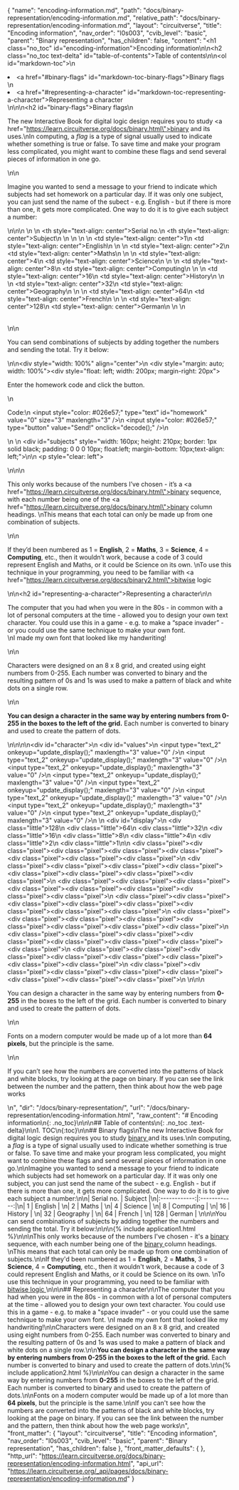 {
  "name": "encoding-information.md",
  "path": "docs/binary-representation/encoding-information.md",
  "relative_path": "docs/binary-representation/encoding-information.md",
  "layout": "circuitverse",
  "title": "Encoding information",
  "nav_order": "l0s003",
  "cvib_level": "basic",
  "parent": "Binary representation",
  "has_children": false,
  "content": "<h1 class=\"no_toc\" id=\"encoding-information\">Encoding information</h1>\n\n<h2 class=\"no_toc text-delta\" id=\"table-of-contents\">Table of contents</h2>\n\n<ol id=\"markdown-toc\">\n  <li><a href=\"#binary-flags\" id=\"markdown-toc-binary-flags\">Binary flags</a></li>\n  <li><a href=\"#representing-a-character\" id=\"markdown-toc-representing-a-character\">Representing a character</a></li>\n</ol>\n\n<h2 id=\"binary-flags\">Binary flags</h2>\n<p>The new Interactive Book  for digital logic design requires you to study <a href=\"https://learn.circuitverse.org/docs/binary.html\">binary </a> and its uses.\nIn computing, a <em>flag</em> is a type of signal usually used to indicate whether something is true or false. To save time and make your program less complicated, you might want to combine these flags and send several pieces of information in one go.</p>\n\n<p>Imagine you wanted to send a message to your friend to indicate which subjects had set homework on a particular day. If it was only one subject, you can just send the name of the subect - e.g. English - but if there is more than one, it gets more complicated. One way to do it is to give each subject a number:</p>\n\n<table>\n  <thead>\n    <tr>\n      <th style=\"text-align: center\">Serial no.</th>\n      <th style=\"text-align: center\">Subject</th>\n    </tr>\n  </thead>\n  <tbody>\n    <tr>\n      <td style=\"text-align: center\">1</td>\n      <td style=\"text-align: center\">English</td>\n    </tr>\n    <tr>\n      <td style=\"text-align: center\">2</td>\n      <td style=\"text-align: center\">Maths</td>\n    </tr>\n    <tr>\n      <td style=\"text-align: center\">4</td>\n      <td style=\"text-align: center\">Science</td>\n    </tr>\n    <tr>\n      <td style=\"text-align: center\">8</td>\n      <td style=\"text-align: center\">Computing</td>\n    </tr>\n    <tr>\n      <td style=\"text-align: center\">16</td>\n      <td style=\"text-align: center\">History</td>\n    </tr>\n    <tr>\n      <td style=\"text-align: center\">32</td>\n      <td style=\"text-align: center\">Geography</td>\n    </tr>\n    <tr>\n      <td style=\"text-align: center\">64</td>\n      <td style=\"text-align: center\">French</td>\n    </tr>\n    <tr>\n      <td style=\"text-align: center\">128</td>\n      <td style=\"text-align: center\">German</td>\n    </tr>\n  </tbody>\n</table>\n\n<p>You can send combinations of subjects by adding together the numbers and sending the total. Try it below:</p>\n\n<div style=\"width: 100%\" align=\"center\">\n    <div style=\"margin: auto; width: 100%\"><div style=\"float: left; width: 200px; margin-right: 20px\"><p>Enter the homework code and click the button.</p>\n        <p>Code:\n            <input style=\"color: #026e57;\" type=\"text\" id=\"homework\" value=\"0\" size=\"3\" maxlength=\"3\" />\n            <input style=\"color: #026e57;\" type=\"button\" value=\"Send!\" onclick=\"decode();\" />\n        </p>\n    </div>\n        <div id=\"subjects\" style=\"width: 160px; height: 210px; border: 1px solid black; padding: 0 0 0 10px; float:left; margin-bottom: 10px;text-align: left;\"></div></div>\n\n    <p style=\"clear: left\"></p>\n</div>\n\n<p>This only works because of the numbers I’ve chosen - it’s a <a href=\"https://learn.circuitverse.org/docs/binary.html\">binary </a> sequence, with each number being one of the <a href=\"https://learn.circuitverse.org/docs/binary.html\">binary </a>column headings. \nThis means that each total can only be made up from one combination of subjects.</p>\n\n<p>If they’d been numbered as 1 = <strong>English</strong>, 2 = <strong>Maths</strong>, 3 = <strong>Science</strong>, 4 = <strong>Computing</strong>, etc., then it wouldn’t work, because a code of 3 could represent English and Maths, or it could be Science on its own. \nTo use this technique in your programming, you need to be familiar with <a href=\"https://learn.circuitverse.org/docs/binary2.html\">bitwise logic </a></p>\n\n<h2 id=\"representing-a-character\">Representing a character</h2>\n\n<p>The computer that you had when you were in the 80s - in common with a lot of personal computers at the time - allowed you to design your own text character.  You could use this in a game - e.g. to make a “space invader” - or you could use the same technique to make your own font.<br />\nI made my own font that looked like my handwriting!</p>\n\n<p>Characters were designed on an 8 x 8 grid, and created using eight numbers from 0-255.  Each number was converted to binary and the resulting pattern of 0s and 1s was used to make a pattern of black and white dots on a single row.</p>\n\n<p><strong>You can design a character in the same way by entering numbers from 0-255 in the boxes to the left of the grid.</strong>  Each number is converted to binary and used to create the pattern of dots.</p>\n\n<style>\n    #values\t\t\t{width: 40px; display: inline-block; vertical-align: top; float: left; margin: 15px 0px 10px 10px}\n    #values input\t{width: 40px; font-size: 16px; margin: 0px 0px 1px 0px; height: 27px; text-align: right}\n    #display\t\t{display: inline-block; width: 240px; vertical-align: top; margin: 0px 20px 10px 0px; float: left}\n    #character\t\t{display: inline-block; width: 310px; float: left}\n    .little\t\t\t{width: 30px; height: 15px; margin: 0px; display: run-in; float:left; font-size: 10px; text-align: center}\n    .pixel\t\t\t{width: 28px; height: 28px; margin: 0px; display: run-in; float:left; border: 1px solid lightgray; background-color: #F0F0F0}\n</style>\n\n<div id=\"character\">\n    <div id=\"values\">\n        <input type=\"text_2\" onkeyup=\"update_display();\" maxlength=\"3\" value=\"0\" />\n        <input type=\"text_2\" onkeyup=\"update_display();\" maxlength=\"3\" value=\"0\" />\n        <input type=\"text_2\" onkeyup=\"update_display();\" maxlength=\"3\" value=\"0\" />\n        <input type=\"text_2\" onkeyup=\"update_display();\" maxlength=\"3\" value=\"0\" />\n        <input type=\"text_2\" onkeyup=\"update_display();\" maxlength=\"3\" value=\"0\" />\n        <input type=\"text_2\" onkeyup=\"update_display();\" maxlength=\"3\" value=\"0\" />\n        <input type=\"text_2\" onkeyup=\"update_display();\" maxlength=\"3\" value=\"0\" />\n        <input type=\"text_2\" onkeyup=\"update_display();\" maxlength=\"3\" value=\"0\" />\n    </div>\n    <div id=\"display\">\n        <div class=\"little\">128</div>\n        <div class=\"little\">64</div>\n        <div class=\"little\">32</div>\n        <div class=\"little\">16</div>\n        <div class=\"little\">8</div>\n        <div class=\"little\">4</div>\n        <div class=\"little\">2</div>\n        <div class=\"little\">1</div>\n\n        <div class=\"pixel\"></div><div class=\"pixel\"></div><div class=\"pixel\"></div><div class=\"pixel\"></div><div class=\"pixel\"></div><div class=\"pixel\"></div><div class=\"pixel\"></div><div class=\"pixel\"></div>\n        <div class=\"pixel\"></div><div class=\"pixel\"></div><div class=\"pixel\"></div><div class=\"pixel\"></div><div class=\"pixel\"></div><div class=\"pixel\"></div><div class=\"pixel\"></div><div class=\"pixel\"></div>\n        <div class=\"pixel\"></div><div class=\"pixel\"></div><div class=\"pixel\"></div><div class=\"pixel\"></div><div class=\"pixel\"></div><div class=\"pixel\"></div><div class=\"pixel\"></div><div class=\"pixel\"></div>\n        <div class=\"pixel\"></div><div class=\"pixel\"></div><div class=\"pixel\"></div><div class=\"pixel\"></div><div class=\"pixel\"></div><div class=\"pixel\"></div><div class=\"pixel\"></div><div class=\"pixel\"></div>\n        <div class=\"pixel\"></div><div class=\"pixel\"></div><div class=\"pixel\"></div><div class=\"pixel\"></div><div class=\"pixel\"></div><div class=\"pixel\"></div><div class=\"pixel\"></div><div class=\"pixel\"></div>\n        <div class=\"pixel\"></div><div class=\"pixel\"></div><div class=\"pixel\"></div><div class=\"pixel\"></div><div class=\"pixel\"></div><div class=\"pixel\"></div><div class=\"pixel\"></div><div class=\"pixel\"></div>\n        <div class=\"pixel\"></div><div class=\"pixel\"></div><div class=\"pixel\"></div><div class=\"pixel\"></div><div class=\"pixel\"></div><div class=\"pixel\"></div><div class=\"pixel\"></div><div class=\"pixel\"></div>\n        <div class=\"pixel\"></div><div class=\"pixel\"></div><div class=\"pixel\"></div><div class=\"pixel\"></div><div class=\"pixel\"></div><div class=\"pixel\"></div><div class=\"pixel\"></div><div class=\"pixel\"></div>\n    </div>\n</div>\n\n<p>You can design a character in the same way by entering numbers from <strong>0-255</strong> in the boxes to the left of the grid.  Each number is converted to binary and used to create the pattern of dots.</p>\n\n<p>Fonts on a modern computer would be made up of a lot more than <strong>64 pixels</strong>, but the principle is the same.</p>\n\n<p>If you can’t see how the numbers are converted into the patterns of black and white blocks, try looking at the page on binary.  If you can see the link between the number and the pattern, then think about how the web page works</p>\n",
  "dir": "/docs/binary-representation/",
  "url": "/docs/binary-representation/encoding-information.html",
  "raw_content": "# Encoding information\n{: .no_toc}\n\n\n## Table of contents\n{: .no_toc .text-delta}\n\n1. TOC\n{:toc}\n\n## Binary flags\nThe new Interactive Book  for digital logic design requires you to study [binary ](https://learn.circuitverse.org/docs/binary.html) and its uses.\nIn computing, a <em>flag</em> is a type of signal usually used to indicate whether something is true or false. To save time and make your program less complicated, you might want to combine these flags and send several pieces of information in one go.\n\nImagine you wanted to send a message to your friend to indicate which subjects had set homework on a particular day. If it was only one subject, you can just send the name of the subect - e.g. English - but if there is more than one, it gets more complicated. One way to do it is to give each subject a number:\n\n| Serial no.      | Subject     |\n|:------------:|:------------:|\n| 1            |     English        | \n| 2            |       Maths      | \n| 4            |      Science       | \n| 8            |         Computing    | \n| 16            |       History     | \n| 32           |      Geography       | \n| 64           |        French     | \n| 128          |       German      | \n\n\nYou can send combinations of subjects by adding together the numbers and sending the total. Try it below:\n\n\n{% include application1.html %}\n\n\nThis only works because of the numbers I've chosen - it's a [binary ](https://learn.circuitverse.org/docs/binary.html) sequence, with each number being one of the [binary ](https://learn.circuitverse.org/docs/binary.html)column headings. \nThis means that each total can only be made up from one combination of subjects.\n\nIf they'd been numbered as 1 = **English**, 2 = **Maths**, 3 = **Science**, 4 = **Computing**, etc., then it wouldn't work, because a code of 3 could represent English and Maths, or it could be Science on its own. \nTo use this technique in your programming, you need to be familiar with [bitwise logic ](https://learn.circuitverse.org/docs/binary2.html)\n\n\n## Representing a character\n\nThe computer that you had when you were in the 80s - in common with a lot of personal computers at the time - allowed you to design your own text character.  You could use this in a game - e.g. to make a \"space invader\" - or you could use the same technique to make your own font.  \nI made my own font that looked like my handwriting!\n\nCharacters were designed on an 8 x 8 grid, and created using eight numbers from 0-255.  Each number was converted to binary and the resulting pattern of 0s and 1s was used to make a pattern of black and white dots on a single row.\n\n**You can design a character in the same way by entering numbers from 0-255 in the boxes to the left of the grid.**  Each number is converted to binary and used to create the pattern of dots.\n\n{% include application2.html %}\n\n\nYou can design a character in the same way by entering numbers from **0-255** in the boxes to the left of the grid.  Each number is converted to binary and used to create the pattern of dots.\n\nFonts on a modern computer would be made up of a lot more than **64 pixels**, but the principle is the same.\n\nIf you can't see how the numbers are converted into the patterns of black and white blocks, try looking at the page on binary.  If you can see the link between the number and the pattern, then think about how the web page works\n",
  "front_matter": {
    "layout": "circuitverse",
    "title": "Encoding information",
    "nav_order": "l0s003",
    "cvib_level": "basic",
    "parent": "Binary representation",
    "has_children": false
  },
  "front_matter_defaults": {
  },
  "http_url": "https://learn.circuitverse.org/docs/binary-representation/encoding-information.html",
  "api_url": "https://learn.circuitverse.org/_api/pages/docs/binary-representation/encoding-information.md"
}